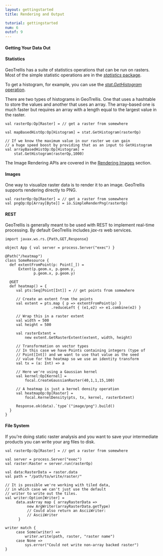 ```yaml
---
layout: gettingstarted
title: Rendering and Output

tutorial: gettingstarted
num: 6
outof: 9
---
```


#### Getting Your Data Out

#### Statistics

GeoTrellis has a suite of statistics operations that can be run on
rasters. Most of the simple statistic operations are in the
[*statistics* package](http://geotrellis.github.com/scaladocs/latest/#geotrellis.statistics.op.stat.package).

To get a histogram, for example, you can use the
[*stat.GetHistogram* operation](http://geotrellis.github.com/scaladocs/latest/#geotrellis.statistics.op.stat.GetHistogram$).

There are two types of histograms in GeoTrellis. One that uses a
hashtable to store the values and another that uses an array. The
array-based one is much faster but requires an array with a length equal
to the largest value in the raster.

    val rasterOp:Op[Raster] = // get a raster from somewhere

    val mapBasedHistOp:Op[Histogram] = stat.GetHistogram(rasterOp)

    // If we know the maximum value in our raster we can gain
    // a huge speed boost by providing that as an input to GetHistogram
    val arrayBasedHistOp:Op[Histogram] = 
        stat.GetHistogram(rasterOp,1000)


The Image Rendering APIs are covered in the
[Rendering Images]({{site.baseurl}}/gettingstarted/rendering.html) section.

#### Images

One way to visualize raster data is to render it to an image. GeoTrellis
supports rendering directly to PNG.

    val rasterOp:Op[Raster] = // get a raster from somewhere
    val pngOp:Op[Array[Byte]] = io.SimpleRenderPng(rasterOp)

#### REST

GeoTrellis is generally meant to be used with REST to implement
real-time processing. By default GeoTrellis includes *jax-rs* web
services.

    import javax.ws.rs.{Path,GET,Response}

    object App { val server = process.Server("exec") }

    @Path("/heatmap")
    class SomeResource {
      def extentFromPoint(p: Point[_]) =
          Extent(p.geom.x, p.geom.y,
                 p.geom.x, p.geom.y)

      @GET
      def heatmap() = {
         val pts:Seq[Point[Int]] = // get points from somewhere

         // Create an extent from the points
         val extent = pts.map { p => extentFromPoint(p) }
                         .reduceLeft { (e1,e2) => e1.combine(e2) }

         // Wrap this in a raster extent
         val width = 500
         val height = 500

         val rasterExtent = 
             new extent.GetRasterExtent(extent, width, height)

         // Transformation on vector types
         // In this case we have Points containing integers (type of
         // Point[Int]) and we want to use that value as the seed
         // value for the heatmap so we use an identity transform
         val tx = (a: Int) => a

         // Here we're using a Gaussian kernel
         val kernel:Op[Kernel] = 
             focal.CreateGaussianRaster(40,1,1,15,100)

         // A heatmap is just a kernel density operation
         val heatmapOp:Op[Raster] =
             focal.KernelDensity(pts, tx, kernel, rasterExtent)

         Response.ok(data).`type`("image/png").build()
      }
    }

#### File System

If you're doing static raster analysis and you want to save your
intermediate products you can write your arg files to disk.

    val rasterOp:Op[Raster] = // get a raster from somewhere

    val server = process.Server("exec")
    val raster:Raster = server.run(rasterOp)

    val data:RasterData = raster.data
    val path = "/path/to/write/raster/"

    // It is possible we're working with tiled data,
    // in which case we can't just use the default 
    // writer to write out the tiles.
    val writer:Option[Writer] =
         data.asArray map { arrayRasterData =>
              new ArgWriter(arrayRasterData.getType)
              // Could also return an AsciiWriter:
              // AsciiWriter
          }

    writer match {
         case Some(writer) => 
             writer.write(path, raster, "raster name")
         case None => 
             sys.error("Could not write non-array backed raster")
    }

